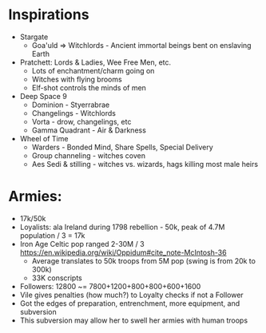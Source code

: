 # Inspirations
- Stargate
  - Goa'uld => Witchlords - Ancient immortal beings bent on enslaving Earth
- Pratchett: Lords & Ladies, Wee Free Men, etc.
  - Lots of enchantment/charm going on
  - Witches with flying brooms
  - Elf-shot controls the minds of men
- Deep Space 9
  - Dominion - Styerrabrae
  - Changelings - Witchlords
  - Vorta - drow, changelings, etc
  - Gamma Quadrant - Air & Darkness
- Wheel of Time
  - Warders - Bonded Mind, Share Spells, Special Delivery
  - Group channeling - witches coven
  - Aes Sedi & stilling - witches vs. wizards, hags killing most male heirs
 



# Armies:
- 17k/50k
- Loyalists: ala Ireland during 1798 rebellion - 50k, peak of 4.7M population / 3 = 17k
- Iron Age Celtic pop ranged 2-30M / 3 https://en.wikipedia.org/wiki/Oppidum#cite_note-McIntosh-36
  - Average translates to 50k troops from 5M pop (swing is from 20k to 300k)
  - 33K conscripts
- Followers: 12800 ~= 7800+1200+800+800+600+1600
- Vile gives penalties (how much?) to Loyalty checks if not a Follower
- Got the edges of preparation, entrenchment, more equipment, and subversion
- This subversion may allow her to swell her armies with human troops
